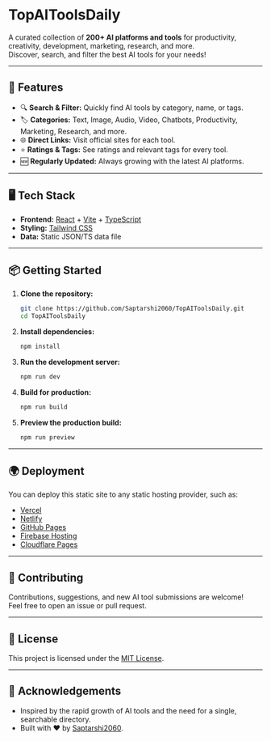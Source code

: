 # TopAIToolsDaily

A curated collection of **200+ AI platforms and tools** for productivity, creativity, development, marketing, research, and more.  
Discover, search, and filter the best AI tools for your needs!

---

## 🚀 Features

- 🔍 **Search & Filter:** Quickly find AI tools by category, name, or tags.
- 🏷️ **Categories:** Text, Image, Audio, Video, Chatbots, Productivity, Marketing, Research, and more.
- 🌐 **Direct Links:** Visit official sites for each tool.
- ⭐ **Ratings & Tags:** See ratings and relevant tags for every tool.
- 🆕 **Regularly Updated:** Always growing with the latest AI platforms.

---

## 🖥️ Tech Stack

- **Frontend:** [React](https://react.dev/) + [Vite](https://vitejs.dev/) + [TypeScript](https://www.typescriptlang.org/)
- **Styling:** [Tailwind CSS](https://tailwindcss.com/)
- **Data:** Static JSON/TS data file

---

## 📦 Getting Started

1. **Clone the repository:**
   ```sh
   git clone https://github.com/Saptarshi2060/TopAIToolsDaily.git
   cd TopAIToolsDaily
   ```

2. **Install dependencies:**
   ```sh
   npm install
   ```

3. **Run the development server:**
   ```sh
   npm run dev
   ```

4. **Build for production:**
   ```sh
   npm run build
   ```

5. **Preview the production build:**
   ```sh
   npm run preview
   ```

---

## 🌍 Deployment

You can deploy this static site to any static hosting provider, such as:
- [Vercel](https://vercel.com/)
- [Netlify](https://netlify.com/)
- [GitHub Pages](https://pages.github.com/)
- [Firebase Hosting](https://firebase.google.com/products/hosting)
- [Cloudflare Pages](https://pages.cloudflare.com/)

---

## 🤝 Contributing

Contributions, suggestions, and new AI tool submissions are welcome!  
Feel free to open an issue or pull request.

---

## 📄 License

This project is licensed under the [MIT License](LICENSE).

---

## 🙌 Acknowledgements

- Inspired by the rapid growth of AI tools and the need for a single, searchable directory.
- Built with ❤️ by [Saptarshi2060](https://github.com/Saptarshi2060).
